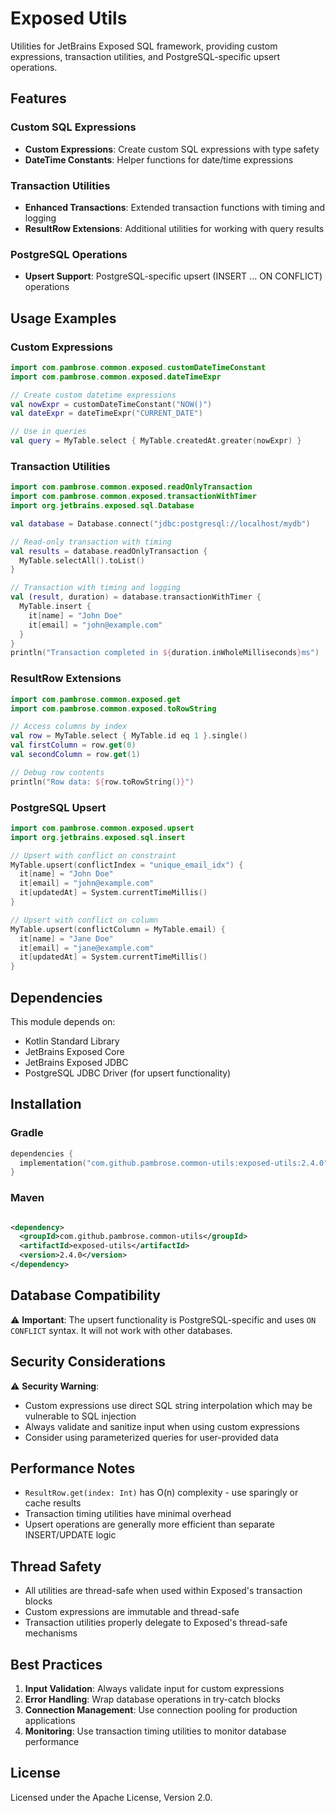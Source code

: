 # Exposed Utils

Utilities for JetBrains Exposed SQL framework, providing custom expressions, transaction utilities, and
PostgreSQL-specific upsert operations.

## Features

### Custom SQL Expressions

- **Custom Expressions**: Create custom SQL expressions with type safety
- **DateTime Constants**: Helper functions for date/time expressions

### Transaction Utilities

- **Enhanced Transactions**: Extended transaction functions with timing and logging
- **ResultRow Extensions**: Additional utilities for working with query results

### PostgreSQL Operations

- **Upsert Support**: PostgreSQL-specific upsert (INSERT ... ON CONFLICT) operations

## Usage Examples

### Custom Expressions

```kotlin
import com.pambrose.common.exposed.customDateTimeConstant
import com.pambrose.common.exposed.dateTimeExpr

// Create custom datetime expressions
val nowExpr = customDateTimeConstant("NOW()")
val dateExpr = dateTimeExpr("CURRENT_DATE")

// Use in queries
val query = MyTable.select { MyTable.createdAt.greater(nowExpr) }
```

### Transaction Utilities

```kotlin
import com.pambrose.common.exposed.readOnlyTransaction
import com.pambrose.common.exposed.transactionWithTimer
import org.jetbrains.exposed.sql.Database

val database = Database.connect("jdbc:postgresql://localhost/mydb")

// Read-only transaction with timing
val results = database.readOnlyTransaction {
  MyTable.selectAll().toList()
}

// Transaction with timing and logging
val (result, duration) = database.transactionWithTimer {
  MyTable.insert {
    it[name] = "John Doe"
    it[email] = "john@example.com"
  }
}
println("Transaction completed in ${duration.inWholeMilliseconds}ms")
```

### ResultRow Extensions

```kotlin
import com.pambrose.common.exposed.get
import com.pambrose.common.exposed.toRowString

// Access columns by index
val row = MyTable.select { MyTable.id eq 1 }.single()
val firstColumn = row.get(0)
val secondColumn = row.get(1)

// Debug row contents
println("Row data: ${row.toRowString()}")
```

### PostgreSQL Upsert

```kotlin
import com.pambrose.common.exposed.upsert
import org.jetbrains.exposed.sql.insert

// Upsert with conflict on constraint
MyTable.upsert(conflictIndex = "unique_email_idx") {
  it[name] = "John Doe"
  it[email] = "john@example.com"
  it[updatedAt] = System.currentTimeMillis()
}

// Upsert with conflict on column
MyTable.upsert(conflictColumn = MyTable.email) {
  it[name] = "Jane Doe"
  it[email] = "jane@example.com"
  it[updatedAt] = System.currentTimeMillis()
}
```

## Dependencies

This module depends on:

- Kotlin Standard Library
- JetBrains Exposed Core
- JetBrains Exposed JDBC
- PostgreSQL JDBC Driver (for upsert functionality)

## Installation

### Gradle

```kotlin
dependencies {
  implementation("com.github.pambrose.common-utils:exposed-utils:2.4.0")
}
```

### Maven

```xml

<dependency>
  <groupId>com.github.pambrose.common-utils</groupId>
  <artifactId>exposed-utils</artifactId>
  <version>2.4.0</version>
</dependency>
```

## Database Compatibility

⚠️ **Important**: The upsert functionality is PostgreSQL-specific and uses `ON CONFLICT` syntax. It will not work with
other databases.

## Security Considerations

⚠️ **Security Warning**:

- Custom expressions use direct SQL string interpolation which may be vulnerable to SQL injection
- Always validate and sanitize input when using custom expressions
- Consider using parameterized queries for user-provided data

## Performance Notes

- `ResultRow.get(index: Int)` has O(n) complexity - use sparingly or cache results
- Transaction timing utilities have minimal overhead
- Upsert operations are generally more efficient than separate INSERT/UPDATE logic

## Thread Safety

- All utilities are thread-safe when used within Exposed's transaction blocks
- Custom expressions are immutable and thread-safe
- Transaction utilities properly delegate to Exposed's thread-safe mechanisms

## Best Practices

1. **Input Validation**: Always validate input for custom expressions
2. **Error Handling**: Wrap database operations in try-catch blocks
3. **Connection Management**: Use connection pooling for production applications
4. **Monitoring**: Use transaction timing utilities to monitor database performance

## License

Licensed under the Apache License, Version 2.0.
